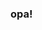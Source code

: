 ### opa!

<!--
**maicon0812/maicon0812** is a ✨ _special_ ✨ repository because its `README.md` (this file) appears on your GitHub profile.

Here are some ideas to get you started:
